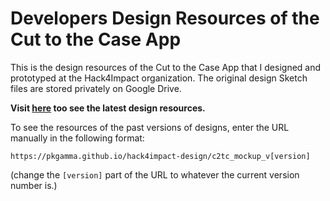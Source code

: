 # Developers Design Resources of the Cut to the Case App

This is the design resources of the Cut to the Case App that I designed and prototyped at the Hack4Impact organization. The original design Sketch files are stored privately on Google Drive.

**Visit [here](https://pkgamma.github.io/hack4impact-design/c2tc_mockup_current/) too see the latest design resources.**

To see the resources of the past versions of designs, enter the URL manually in the following format:

`https://pkgamma.github.io/hack4impact-design/c2tc_mockup_v[version]`

(change the `[version]` part of the URL to whatever the current version number is.)